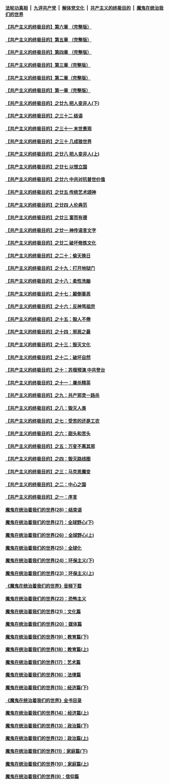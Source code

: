 ####  [法轮功真相](../../../../basic/blob/master/README.md?t=10261039) &nbsp;|&nbsp; [九评共产党](../../../../9ping.md/blob/master/README.md?t=10261039) &nbsp;|&nbsp; [解体党文化](../../../../jtdwh.md/blob/master/README.md?t=10261039)  &nbsp;|&nbsp; [共产主义的终极目的](../../../../gczydzjmd.md/blob/master/README.md?t=10261039) &nbsp;|&nbsp; [魔鬼在统治我们的世界](../../../../mgztzwmdsj.md/blob/master/README.md?t=10261039) 

#### [【共产主义的终极目的】第六章 （完整版）](../pages/nsc422/n11428913.md?t=10261039) 

#### [【共产主义的终极目的】第五章 （完整版）](../pages/nsc422/n11428912.md?t=10261039) 

#### [【共产主义的终极目的】第四章 （完整版）](../pages/nsc422/n11428907.md?t=10261039) 

#### [【共产主义的终极目的】第三章（完整版）](../pages/nsc422/n11428848.md?t=10261039) 

#### [【共产主义的终极目的】第二章（完整版）](../pages/nsc422/n11428831.md?t=10261039) 

#### [【共产主义的终极目的】第一章（完整版）](../pages/nsc422/n11417651.md?t=10261039) 

#### [【共产主义的终极目的】之廿九 把人变非人(下)](../pages/nsc422/n11344140.md?t=10261039) 

#### [【共产主义的终极目的】之三十二 结语](../pages/nsc422/n11360535.md?t=10261039) 

#### [【共产主义的终极目的】之三十一 末世景观](../pages/nsc422/n11351129.md?t=10261039) 

#### [【共产主义的终极目的】之三十 几成狼世界](../pages/nsc422/n11348280.md?t=10261039) 

#### [【共产主义的终极目的】之廿八 把人变非人(上)](../pages/nsc422/n11340492.md?t=10261039) 

#### [【共产主义的终极目的】之廿七 以恨立国](../pages/nsc422/n11336944.md?t=10261039) 

#### [【共产主义的终极目的】之廿六 中共对抗普世价值](../pages/nsc422/n11324785.md?t=10261039) 

#### [【共产主义的终极目的】之廿五 传统艺术颂神](../pages/nsc422/n11296396.md?t=10261039) 

#### [【共产主义的终极目的】之廿四 人伦典范](../pages/nsc422/n11296397.md?t=10261039) 

#### [【共产主义的终极目的】之廿三 富而有德](../pages/nsc422/n11283598.md?t=10261039) 

#### [【共产主义的终极目的】之廿一 神传语言文字](../pages/nsc422/n11263265.md?t=10261039) 

#### [【共产主义的终极目的】之廿二 破坏修炼文化](../pages/nsc422/n11245728.md?t=10261039) 

#### [【共产主义的终极目的】之二十：偷天换日](../pages/nsc422/n11238846.md?t=10261039) 

#### [【共产主义的终极目的】之十九：打开地狱门](../pages/nsc422/n11206376.md?t=10261039) 

#### [【共产主义的终极目的】之十八：柔性洗脑](../pages/nsc422/n11199994.md?t=10261039) 

#### [【共产主义的终极目的】之十七：颠倒善恶](../pages/nsc422/n11179782.md?t=10261039) 

#### [【共产主义的终极目的】之十六：反神骂祖宗](../pages/nsc422/n11166798.md?t=10261039) 

#### [【共产主义的终极目的】之十五：毁人不倦](../pages/nsc422/n11166792.md?t=10261039) 

#### [【共产主义的终极目的】之十四：邪恶之最](../pages/nsc422/n11150249.md?t=10261039) 

#### [【共产主义的终极目的】之十三：毁灭文化](../pages/nsc422/n11135227.md?t=10261039) 

#### [【共产主义的终极目的】之十二：破坏自然](../pages/nsc422/n11135214.md?t=10261039) 

#### [【共产主义的终极目的】之十：苏俄预演 中共登台](../pages/nsc422/n11118424.md?t=10261039) 

#### [【共产主义的终极目的】之十一：屠杀精英](../pages/nsc422/n11118442.md?t=10261039) 

#### [【共产主义的终极目的】之九：共产邪灵一路杀](../pages/nsc422/n11114139.md?t=10261039) 

#### [【共产主义的终极目的】之八：毁灭人类](../pages/nsc422/n11108503.md?t=10261039) 

#### [【共产主义的终极目的】之七：受苦的还是工农](../pages/nsc422/n11101809.md?t=10261039) 

#### [【共产主义的终极目的】之六：甜头和苦头](../pages/nsc422/n11096971.md?t=10261039) 

#### [【共产主义的终极目的】之五：万变不离其邪](../pages/nsc422/n11091285.md?t=10261039) 

#### [【共产主义的终极目的】之四：毁灭路线图](../pages/nsc422/n11086284.md?t=10261039) 

#### [【共产主义的终极目的】之三：马克思魔变](../pages/nsc422/n11061941.md?t=10261039) 

#### [【共产主义的终极目的】之二：中心之国](../pages/nsc422/n11047728.md?t=10261039) 

#### [【共产主义的终极目的】之一：序言](../pages/nsc422/n11086077.md?t=10261039) 

#### [魔鬼在统治着我们的世界(28)：结束语](../pages/nsc422/n10936246.md?t=10261039) 

#### [魔鬼在统治着我们的世界(27)：全球野心(下)](../pages/nsc422/n10928319.md?t=10261039) 

#### [魔鬼在统治着我们的世界(26)：全球野心(上)](../pages/nsc422/n10900318.md?t=10261039) 

#### [魔鬼在统治着我们的世界(25)：全球化](../pages/nsc422/n10788205.md?t=10261039) 

#### [魔鬼在统治着我们的世界(24)：环保主义(下)](../pages/nsc422/n10695307.md?t=10261039) 

#### [魔鬼在统治着我们的世界(23)：环保主义(上)](../pages/nsc422/n10688613.md?t=10261039) 

#### [《魔鬼在统治着我们的世界》音频下载](../pages/nsc422/n10635553.md?t=10261039) 

#### [魔鬼在统治着我们的世界(22)：恐怖主义](../pages/nsc422/n10614727.md?t=10261039) 

#### [魔鬼在统治着我们的世界(21)：文化篇](../pages/nsc422/n10597706.md?t=10261039) 

#### [魔鬼在统治着我们的世界(20)：媒体篇](../pages/nsc422/n10586579.md?t=10261039) 

#### [魔鬼在统治着我们的世界(19)：教育篇(下)](../pages/nsc422/n10564808.md?t=10261039) 

#### [魔鬼在统治着我们的世界(18)：教育篇(上)](../pages/nsc422/n10526970.md?t=10261039) 

#### [魔鬼在统治着我们的世界(17)：艺术篇](../pages/nsc422/n10499093.md?t=10261039) 

#### [魔鬼在统治着我们的世界(16)：法律篇](../pages/nsc422/n10485969.md?t=10261039) 

#### [魔鬼在统治着我们的世界(15)：经济篇(下)](../pages/nsc422/n10469975.md?t=10261039) 

#### [《魔鬼在统治着我们的世界》全书目录](../pages/nsc422/n10464261.md?t=10261039) 

#### [魔鬼在统治着我们的世界(14)：经济篇(上)](../pages/nsc422/n10457370.md?t=10261039) 

#### [魔鬼在统治着我们的世界(13)：政治篇(下)](../pages/nsc422/n10448270.md?t=10261039) 

#### [魔鬼在统治着我们的世界(12)：政治篇(上)](../pages/nsc422/n10444576.md?t=10261039) 

#### [魔鬼在统治着我们的世界(11)：家庭篇(下)](../pages/nsc422/n10440961.md?t=10261039) 

#### [魔鬼在统治着我们的世界(10)：家庭篇(上)](../pages/nsc422/n10435448.md?t=10261039) 

#### [魔鬼在统治着我们的世界(9)：信仰篇](../pages/nsc422/n10432159.md?t=10261039) 

